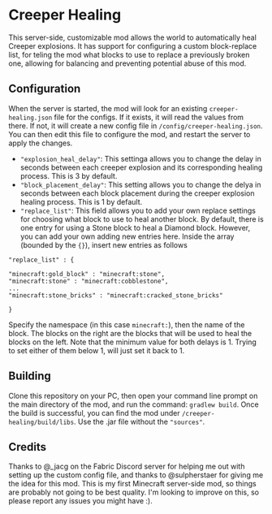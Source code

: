 # Creeper Healing
This server-side, customizable mod allows the world to automatically heal Creeper explosions. It has support for configuring a custom block-replace list, for teling the mod what blocks to use to replace a previously broken one, allowing for balancing and preventing potential abuse of this mod.

## Configuration
When the server is started, the mod will look for an existing `creeper-healing.json` file for the configs. If it exists, it will read the values from there. If not, it will create a new config file in `/config/creeper-healing.json`. You can then edit this file to configure the mod, and restart the server to apply the changes.

- `"explosion_heal_delay"`: This settinga allows you to change the delay in seconds between each creeper explosion and its corresponding healing process. This is 3 by default.
- `"block_placement_delay"`: This setting allows you to change the delya in seconds between each block placement during the creeper explosion healing process. This is 1 by default.
- `"replace_list"`: This field allows you to add your own replace settings for choosing what block to use to heal another block. By default, there is one entry for using a Stone block to heal a Diamond block. However, you can add your own adding new entries here. Inside the array (bounded by the `{}`), insert new entries as follows
```
"replace_list" : {

"minecraft:gold_block" : "minecraft:stone",
"minecraft:stone" : "minecraft:cobblestone",
...
"minecraft:stone_bricks" : "minecraft:cracked_stone_bricks"

}
```
Specify the namespace (in this case `minecraft:`), then the name of the block. The blocks on the right are the blocks that will be used to heal the blocks on the left. Note that the minimum value for both delays is 1. Trying to set either of them below 1, will just set it back to 1.


## Building

Clone this repository on your PC, then open your command line prompt on the main directory of the mod, and run the command: `gradlew build`. Once the build is successful, you can find the mod under `/creeper-healing/build/libs`. Use the .jar file without the `"sources"`.

## Credits

Thanks to @_jacg on the Fabric Discord server for helping me out with setting up the custom config file, and thanks to @sulpherstaer for giving me the idea for this mod. This is my first Minecraft server-side mod, so things are probably not going to be best quality. I'm looking to improve on this, so please report any issues you might have :).
